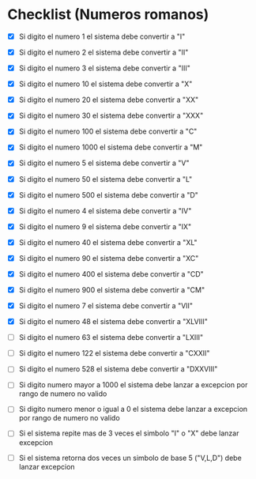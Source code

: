 # Checklist (Numeros romanos)

 - [x] Si digito el numero 1 el sistema debe convertir a "I"
 - [x] Si digito el numero 2 el sistema debe convertir a "II"
 - [x] Si digito el numero 3 el sistema debe convertir a "III"
 - [x] Si digito el numero 10 el sistema debe convertir a "X"
 - [x] Si digito el numero 20 el sistema debe convertir a "XX"
 - [x] Si digito el numero 30 el sistema debe convertir a "XXX"
 - [x] Si digito el numero 100 el sistema debe convertir a "C"
 - [x] Si digito el numero 1000 el sistema debe convertir a "M"
  
 - [x] Si digito el numero 5 el sistema debe convertir a "V"
 - [x] Si digito el numero 50 el sistema debe convertir a "L"
 - [x] Si digito el numero 500 el sistema debe convertir a "D"
 
 - [x] Si digito el numero 4 el sistema debe convertir a "IV"
 - [x] Si digito el numero 9 el sistema debe convertir a "IX"
 - [x] Si digito el numero 40 el sistema debe convertir a "XL"
 - [x] Si digito el numero 90 el sistema debe convertir a "XC"
 - [x] Si digito el numero 400 el sistema debe convertir a "CD"
 - [x] Si digito el numero 900 el sistema debe convertir a "CM"
  

 - [x] Si digito el numero 7 el sistema debe convertir a "VII"    
 - [x] Si digito el numero 48 el sistema debe convertir a "XLVIII"
 - [ ] Si digito el numero 63 el sistema debe convertir a "LXIII"
 - [ ] Si digito el numero 122 el sistema debe convertir a "CXXII"
 - [ ] Si digito el numero 528 el sistema debe convertir a "DXXVIII"
  

 - [ ] Si digito numero mayor a 1000 el sistema debe lanzar a excepcion por rango de numero no valido
 - [ ] Si digito numero menor o igual a 0 el sistema debe lanzar a excepcion por rango de numero no valido
 - [ ] Si el sistema repite mas de 3 veces el simbolo "I" o "X" debe lanzar excepcion
 - [ ] Si el sistema retorna dos veces un simbolo de base 5 ("V,L,D") debe lanzar excepcion